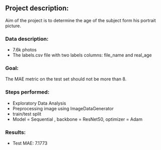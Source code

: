 ## Project description:
Aim of the project is to determine the age of the subject form his portrait picture.

### Data description:
- 7.6k photos
- The labels.csv file with two labels columns: file_name and real_age

### Goal:
The MAE metric on the test set should not be more than 8.

### Steps performed:
- Exploratory Data Analysis
- Preprocessing image using ImageDataGenerator
- train/test split
- Model = Sequential , backbone = ResNet50, optimizer = Adam

### Results:
- Test MAE: 7.1773
